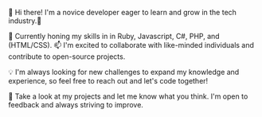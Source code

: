 

👋 Hi there! I'm a novice developer eager to learn and grow in the tech industry.🌱 

🚀 Currently honing my skills in in Ruby, Javascript, C#, PHP, and (HTML/CSS).
📫 I'm excited to collaborate with like-minded individuals and contribute to open-source projects.

💡 I'm always looking for new challenges to expand my knowledge and experience, so feel free to reach out and let's code together!

👀 Take a look at my projects and let me know what you think. I'm open to feedback and always striving to improve.
<!---
Here's a little about my language usage
[![Top Langs](https://github-readme-stats-git-masterrstaa-rickstaa.vercel.app/api/top-langs/?username=kimalale&hide=Dockerfile,Shell,Batchfile,css,scss,html&langs_count=7&theme=anuraghazra)](https://github.com/anuraghazra/github-readme-stats)


📫 You can reach me at  - I'd love to hear from you!
kimalale/kimalale is a ✨ special ✨ repository because its `README.md` (this file) appears on your GitHub profile.
You can click the Preview link to take a look at your changes.
--->

